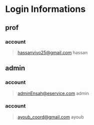 # Login Informations  

## prof 

### account  
> hassanvivo25@gmail.com
> hassan 

## admin 

### account 
> adminEnsah@eservice.com
> admin

### account
> ayoub_coord@gmail.com
> ayoub